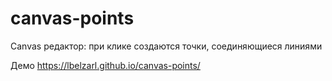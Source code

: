 # canvas-points
Canvas редактор: при клике создаются точки, соединяющиеся линиями

Демо https://lbelzarl.github.io/canvas-points/
